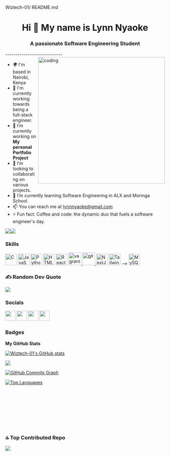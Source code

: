 Wiztech-01/ README.md

<h1 align="center">Hi 👋 My name is Lynn Nyaoke </h1>

<h3 align="center">A passionate Software Engineering Student</h3>
----------------------------
<img align="right" alt="coding" width="400" src="https://www.lambdatest.com/resources/images/news24.gif">

- 🌍 I'm based in Nairobi, Kenya
- 🚀 I'm currently working towards being a full-stack engineer.
- 🔭 I’m currently working on **My personal Portfolio Project**
- 👀 I’m looking to collaborating on various projects.
- 🌱 I’m currently learning Software Engineering in ALX and Moringa School.
- 📫 You can reach me at [lynnnyaoke@gmail.com](mailto:lynnnyaoke@gmail.com)
- ⚡ Fun fact: Coffee and code: the dynamic duo that fuels a software engineer's day.
  

<a href="https://www.github.com/Wiztech-01" target="_blank" rel="noreferrer"><img
src="https://img.shields.io/github/followers/Wiztech-01?logo=github&style=for-the-badge&color=0891b2&labelColor=1c1917" /></a><a href="https://www.twitter.com/LynnNyaoke" target="_blank" rel="noreferrer"><img
src="https://img.shields.io/twitter/follow/LynnNyaoke?logo=twitter&style=for-the-badge&color=0891b2&labelColor=1c1917"
/></a>
                     


### Skills


<p align="left">
<a href="https://docs.microsoft.com/en-us/cpp/?view=msvc-170" target="_blank" rel="noreferrer"><img src="https://raw.githubusercontent.com/danielcranney/readme-generator/main/public/icons/skills/c-colored.svg" width="36" height="36" alt="C" /></a>
<a href="https://developer.mozilla.org/en-US/docs/Web/JavaScript" target="_blank" rel="noreferrer"><img src="https://raw.githubusercontent.com/danielcranney/readme-generator/main/public/icons/skills/javascript-colored.svg" width="36" height="36" alt="JavaScript" /></a>
<a href="https://www.python.org/" target="_blank" rel="noreferrer"><img src="https://raw.githubusercontent.com/danielcranney/readme-generator/main/public/icons/skills/python-colored.svg" width="36" height="36" alt="Python" /></a>
<a href="https://developer.mozilla.org/en-US/docs/Glossary/HTML5" target="_blank" rel="noreferrer"><img src="https://raw.githubusercontent.com/danielcranney/readme-generator/main/public/icons/skills/html5-colored.svg" width="36" height="36" alt="HTML5" /></a>
<a href="https://reactjs.org/" target="_blank" rel="noreferrer"><img src="https://raw.githubusercontent.com/danielcranney/readme-generator/main/public/icons/skills/react-colored.svg" width="36" height="36" alt="React" /></a>
<a href="https://www.vagrantup.com/" target="_blank" rel="noreferrer"> <img src="https://www.vectorlogo.zone/logos/vagrantup/vagrantup-icon.svg" alt="vagrant" width="40" height="40"/> </a> <a href="https://git-scm.com/" target="_blank" rel="noreferrer"> <img src="https://www.vectorlogo.zone/logos/git-scm/git-scm-icon.svg" alt="git" width="40" height="40"/> </a
<!-- <a href="https://nextjs.org/docs" target="_blank" rel="noreferrer"><img src="https://raw.githubusercontent.com/danielcranney/readme-generator/main/public/icons/skills/nextjs-colored.svg" width="36" height="36" alt="NextJs" /></a>
<a href="https://tailwindcss.com/" target="_blank" rel="noreferrer"><img src="https://raw.githubusercontent.com/danielcranney/readme-generator/main/public/icons/skills/tailwindcss-colored.svg" width="36" height="36" alt="TailwindCSS" /></a> -->
<a href="https://www.mysql.com/" target="_blank" rel="noreferrer"><img src="https://raw.githubusercontent.com/danielcranney/readme-generator/main/public/icons/skills/mysql-colored.svg" width="36" height="36" alt="MySQL" /></a>
</p>



### ✍️ Random Dev Quote
![](https://quotes-github-readme.vercel.app/api?type=horizontal&theme=tokyonight)



### Socials

<p align="left"> <a href="https://discord.com/channels/@me" target="_blank" rel="noreferrer"><img src="https://raw.githubusercontent.com/danielcranney/readme-generator/main/public/icons/socials/discord.svg" width="32" height="32" /></a> <a href="https://www.github.com/Wiztech-01" target="_blank" rel="noreferrer"><img src="https://raw.githubusercontent.com/danielcranney/readme-generator/main/public/icons/socials/github.svg" width="32" height="32" /></a> <a href="https://www.linkedin.com/in/lynn-nyaoke-058b43216" target="_blank" rel="noreferrer"><img src="https://raw.githubusercontent.com/danielcranney/readme-generator/main/public/icons/socials/linkedin.svg" width="32" height="32" /></a> <a href="https://www.twitter.com/LynnNyaoke" target="_blank" rel="noreferrer"><img src="https://raw.githubusercontent.com/danielcranney/readme-generator/main/public/icons/socials/twitter.svg" width="32" height="32" /></a></p>

### Badges

<b>My GitHub Stats</b>

<a href="http://www.github.com/Wiztech-01"><img src="https://github-readme-stats.vercel.app/api?username=Wiztech-01&show_icons=true&hide=&count_private=true&title_color=a855f7&text_color=ffffff&icon_color=0891b2&bg_color=1c1917&hide_border=true&show_icons=true" alt="Wiztech-01's GitHub stats" /></a>

<a href="http://www.github.com/Wiztech-01"><img src="https://github-readme-streak-stats.herokuapp.com/?user=Wiztech-01&stroke=ffffff&background=1c1917&ring=a855f7&fire=a855f7&currStreakNum=ffffff&currStreakLabel=a855f7&sideNums=ffffff&sideLabels=ffffff&dates=ffffff&hide_border=true" /></a>

<a href="http://www.github.com/Wiztech-01"><img src="https://github-readme-activity-graph.cyclic.app/graph?username=Wiztech-01&bg_color=1c1917&color=ffffff&line=0891b2&point=ffffff&area_color=1c1917&area=true&hide_border=true&custom_title=GitHub%20Commits%20Graph" alt="GitHub Commits Graph" /></a>

<a href="https://github.com/Wiztech-01" align="left"><img src="https://github-readme-stats.vercel.app/api/top-langs/?username=Wiztech-01&langs_count=10&title_color=a855f7&text_color=ffffff&icon_color=0891b2&bg_color=1c1917&hide_border=true&locale=en&custom_title=Top%20%Languages" alt="Top Languages" /></a>

<div width="100%" align="center"></div><br /><br /><br /><br /><br /><br /><br />


### 🔝 Top Contributed Repo
![](https://github-contributor-stats.vercel.app/api?username=Wiztech-01&limit=5&theme=tokyonight&combine_all_yearly_contributions=true)
<!-- Proudly created with GPRM ( https://gprm.itsvg.in ) -->     


                     
<!---
Wiztech-01/Wiztech-01 is a ✨ special ✨ repository because its `README.md` (this file) appears on your GitHub profile.
You can click the Preview link to take a look at your changes.
--->
